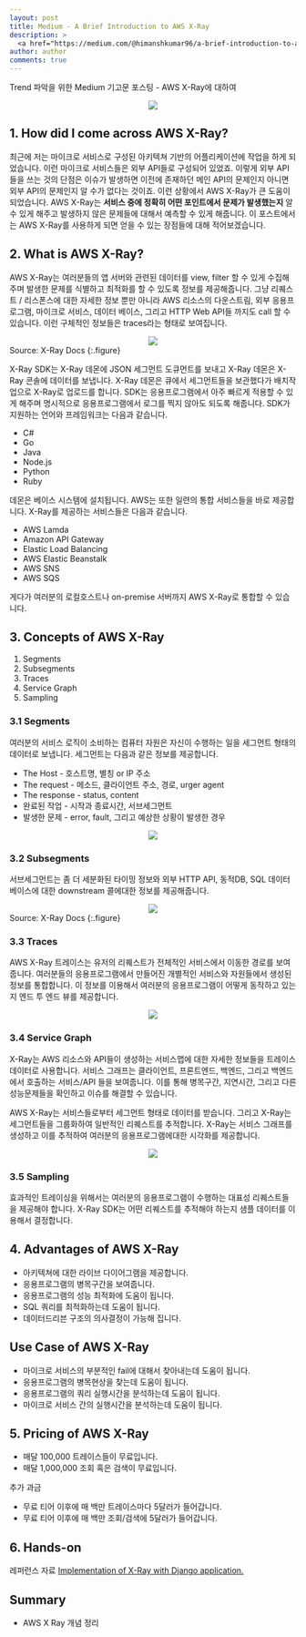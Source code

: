 ```yaml
---
layout: post
title: Medium - A Brief Introduction to AWS X-Ray
description: >
  <a href="https://medium.com/@himanshkumar96/a-brief-introduction-to-aws-x-ray-1437ac23f549"> 원문 - Himansh Kumar </a>
author: author
comments: true
---
```


Trend 파악을 위한 Medium 기고문 포스팅 - AWS X-Ray에 대하여

<center>
<img src="https://miro.medium.com/max/1280/0*WrhaEeX8u-t562MN"/>
</center>

## 1. How did I come across AWS X-Ray?

최근에 저는 마이크로 서비스로 구성된 아키텍쳐 기반의 어플리케이션에 작업을 하게 되었습니다. 이런 마이크로 서비스들은 외부 API들로 구성되어 있었죠. 이렇게 외부 API들을 쓰는 것의 단점은 이슈가 발생하면 이전에 존재하던 메인 API의 문제인지 아니면 외부 API의 문제인지 알 수가 없다는 것이죠. 이런 상황에서 AWS X-Ray가 큰 도움이 되었습니다. AWS X-Ray는 <b>서비스 중에 정확히 어떤 포인트에서 문제가 발생했는지</b> 알 수 있게 해주고 발생하지 않은 문제들에 대해서 예측할 수 있게 해줍니다. 이 포스트에서는 AWS X-Ray를 사용하게 되면 얻을 수 있는 장점들에 대해 적어보겠습니다.

## 2. What is AWS X-Ray?

AWS X-Ray는 여러분들의 앱 서버와 관련된 데이터를 view, filter 할 수 있게 수집해주며 발생한 문제를 식별하고 최적화를 할 수 있도록 정보를 제공해줍니다. 그냥 리퀘스트 / 리스폰스에 대한 자세한 정보 뿐만 아니라 AWS 리소스의 다운스트림, 외부 응용프로그램, 마이크로 서비스, 데이터 베이스, 그리고 HTTP Web API들 까지도 call 할 수 있습니다. 이런 구체적인 정보들은 traces라는 형태로 보여집니다.

<center>
<img src="https://miro.medium.com/max/1400/1*NqS4FWGiReUAMSzcgVg0ug.png"/>
</center>
Source: X-Ray Docs
{:.figure}

X-Ray SDK는 X-Ray 데몬에 JSON 세그먼트 도큐먼트를 보내고 X-Ray 데몬은 X-Ray 콘솔에 데이터를 보냅니다. X-Ray 데몬은 큐에서 세그먼트들을 보관했다가 배치작업으로 X-Ray로 업로드를 합니다. SDK는 응용프로그램에서 아주 빠르게 적용할 수 있게 해주며 명시적으로 응용프로그램에서 로그를 찍지 않아도 되도록 해줍니다. SDK가 지원하는 언어와 프레임워크는 다음과 같습니다.

* C#
* Go
* Java
* Node.js
* Python
* Ruby

데몬은 베이스 시스템에 설치됩니다. AWS는 또한 일련의 통합 서비스들을 바로 제공합니다. X-Ray를 제공하는 서비스들은 다음과 같습니다.

* AWS Lamda
* Amazon API Gateway
* Elastic Load Balancing
* AWS Elastic Beanstalk
* AWS SNS
* AWS SQS

게다가 여러분의 로컬호스트나 on-premise 서버까지 AWS X-Ray로 통합할 수 있습니다.

## 3. Concepts of AWS X-Ray

1. Segments
1. Subsegments
1. Traces
1. Service Graph
1. Sampling

### 3.1 Segments

여러분의 서비스 로직이 소비하는 컴퓨터 자원은 자신이 수행하는 일을 세그먼트 형태의 데이터로 보냅니다. 세그먼트는 다음과 같은 정보를 제공합니다.

* The Host - 호스트명, 별칭 or IP 주소
* The request - 메소드, 클라이언트 주소, 경로, urger agent
* The response - status, content
* 완료된 작업 - 시작과 종료시간, 서브세그먼트
* 발생한 문제 - error, fault, 그리고 예상한 상황이 발생한 경우

<center>
<img src="https://miro.medium.com/max/1400/1*82aar9NeXdYHB2poTGLmTQ.png"/>
</center>

### 3.2 Subsegments

서브세그먼트는 좀 더 세분화된 타이밍 정보와 외부 HTTP API, 동적DB, SQL 데이터베이스에 대한 downstream 콜에대한 정보를 제공해줍니다.

<center>
<img src="https://miro.medium.com/max/1400/1*eL0BJlz9zSDQUJYG5EPATA.png"/>
</center>
Source: X-Ray Docs
{:.figure}

### 3.3 Traces

AWS X-Ray 트레이스는 유저의 리퀘스트가 전체적인 서비스에서 이동한 경로를 보여줍니다. 여러분들의 응용프로그램에서 만들어진 개별적인 서비스와 자원들에서 생성된 정보를 통합합니다. 이 정보를 이용해서 여러분의 응용프로그램이 어떻게 동작하고 있는지 엔드 투 엔드 뷰를 제공합니다.

<center>
<img src="https://miro.medium.com/max/1400/0*EYLz0XWhSnhluId8"/>
</center>

### 3.4 Service Graph

X-Ray는 AWS 리소스와 API들이 생성하는 서비스맵에 대한 자세한 정보들을 트레이스 데이터로 사용합니다. 서비스 그래프는 클라이언트, 프론트엔드, 백엔드, 그리고 백엔드에서 호출하는 서비스/API 들을 보여줍니다. 이를 통해 병목구간, 지연시간, 그리고 다른 성능문제들을 확인하고 이슈를 해결할 수 있습니다.

AWS X-Ray는 서비스들로부터 세그먼트 형태로 데이터를 받습니다. 그리고 X-Ray는 세그먼트들을 그룹화하여 일반적인 리퀘스트를 추적합니다. X-Ray는 서비스 그래프를 생성하고 이를 추적하여 여러분의 응용프로그램에대한 시각화를 제공합니다.

<center>
<img src="https://miro.medium.com/max/1400/0*41r8mgKEh2H3W-G-"/>
</center>

### 3.5 Sampling

효과적인 트레이싱을 위해서는 여러분의 응용프로그램이 수행하는 대표성 리퀘스트들을 제공해야 합니다. X-Ray SDK는 어떤 리퀘스트를 추적해야 하는지 샘플 데이터를 이용해서 결정합니다.

## 4. Advantages of AWS X-Ray

* 아키텍쳐에 대한 라이브 다이어그램을 제공합니다.
* 응용프로그램의 병목구간을 보여줍니다.
* 응용프로그램의 성능 최적화에 도움이 됩니다.
* SQL 쿼리를 최적화하는데 도움이 됩니다.
* 데이터드리븐 구조의 의사결정이 가능해 집니다.

## Use Case of AWS X-Ray

* 마이크로 서비스의 부분적인 fail에 대해서 찾아내는데 도움이 됩니다.
* 응용프로그램의 병목현상을 찾는데 도움이 됩니다.
* 응용프로그램의 쿼리 실행시간을 분석하는데 도움이 됩니다.
* 마이크로 서비스 간의 실행시간을 분석하는데 도움이 됩니다.

## 5. Pricing of AWS X-Ray

* 매달 100,000 트레이스들이 무료입니다.
* 매달 1,000,000 조회 혹은 검색이 무료입니다.

추가 과금
* 무료 티어 이후에 매 백만 트레이스마다 5달러가 들어갑니다.
* 무료 티어 이후에 매 백만 조회/검색에 5달러가 들어갑니다.

## 6. Hands-on

레퍼런스 자료
<a href="https://medium.com/@himanshkumar96/implementation-of-x-ray-with-django-application-bc52bce919a1">Implementation of X-Ray with Django application.</a>


## Summary
* AWS X Ray 개념 정리
